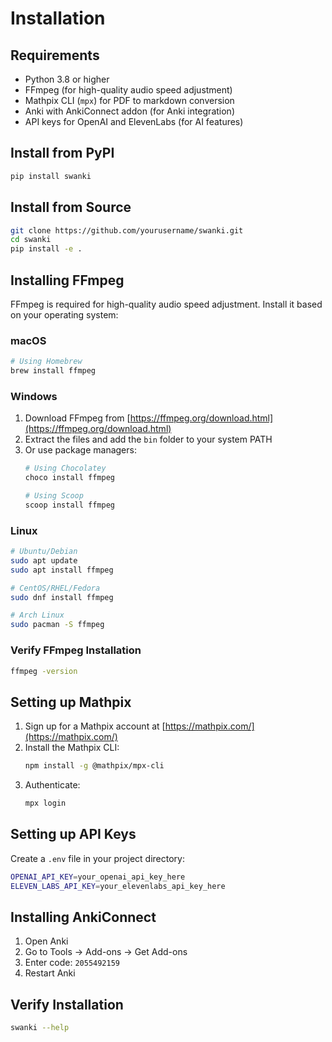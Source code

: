 # Installation

## Requirements

- Python 3.8 or higher
- FFmpeg (for high-quality audio speed adjustment)
- Mathpix CLI (`mpx`) for PDF to markdown conversion
- Anki with AnkiConnect addon (for Anki integration)
- API keys for OpenAI and ElevenLabs (for AI features)

## Install from PyPI

```bash
pip install swanki
```

## Install from Source

```bash
git clone https://github.com/yourusername/swanki.git
cd swanki
pip install -e .
```

## Installing FFmpeg

FFmpeg is required for high-quality audio speed adjustment. Install it based on your operating system:

### macOS
```bash
# Using Homebrew
brew install ffmpeg
```

### Windows
1. Download FFmpeg from [https://ffmpeg.org/download.html](https://ffmpeg.org/download.html)
2. Extract the files and add the `bin` folder to your system PATH
3. Or use package managers:
   ```bash
   # Using Chocolatey
   choco install ffmpeg
   
   # Using Scoop
   scoop install ffmpeg
   ```

### Linux
```bash
# Ubuntu/Debian
sudo apt update
sudo apt install ffmpeg

# CentOS/RHEL/Fedora
sudo dnf install ffmpeg

# Arch Linux
sudo pacman -S ffmpeg
```

### Verify FFmpeg Installation
```bash
ffmpeg -version
```

## Setting up Mathpix

1. Sign up for a Mathpix account at [https://mathpix.com/](https://mathpix.com/)
2. Install the Mathpix CLI:
   ```bash
   npm install -g @mathpix/mpx-cli
   ```
3. Authenticate:
   ```bash
   mpx login
   ```

## Setting up API Keys

Create a `.env` file in your project directory:

```bash
OPENAI_API_KEY=your_openai_api_key_here
ELEVEN_LABS_API_KEY=your_elevenlabs_api_key_here
```

## Installing AnkiConnect

1. Open Anki
2. Go to Tools → Add-ons → Get Add-ons
3. Enter code: `2055492159`
4. Restart Anki

## Verify Installation

```bash
swanki --help
```